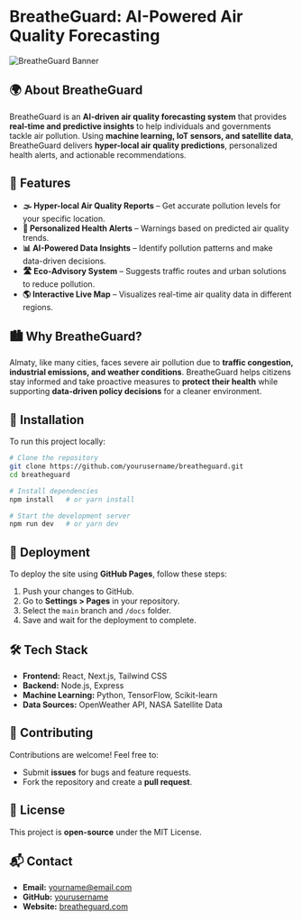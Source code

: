 # BreatheGuard: AI-Powered Air Quality Forecasting

![BreatheGuard Banner](https://your-image-link.com)

## 🌍 About BreatheGuard
BreatheGuard is an **AI-driven air quality forecasting system** that provides **real-time and predictive insights** to help individuals and governments tackle air pollution. Using **machine learning, IoT sensors, and satellite data**, BreatheGuard delivers **hyper-local air quality predictions**, personalized health alerts, and actionable recommendations.

## 🚀 Features
- **🌫️ Hyper-local Air Quality Reports** – Get accurate pollution levels for your specific location.
- **🔔 Personalized Health Alerts** – Warnings based on predicted air quality trends.
- **📊 AI-Powered Data Insights** – Identify pollution patterns and make data-driven decisions.
- **🛣️ Eco-Advisory System** – Suggests traffic routes and urban solutions to reduce pollution.
- **🌎 Interactive Live Map** – Visualizes real-time air quality data in different regions.

## 🏙️ Why BreatheGuard?
Almaty, like many cities, faces severe air pollution due to **traffic congestion, industrial emissions, and weather conditions**. BreatheGuard helps citizens stay informed and take proactive measures to **protect their health** while supporting **data-driven policy decisions** for a cleaner environment.

## 🔧 Installation
To run this project locally:
```sh
# Clone the repository
git clone https://github.com/yourusername/breatheguard.git
cd breatheguard

# Install dependencies
npm install   # or yarn install

# Start the development server
npm run dev   # or yarn dev
```

## 📡 Deployment
To deploy the site using **GitHub Pages**, follow these steps:
1. Push your changes to GitHub.
2. Go to **Settings > Pages** in your repository.
3. Select the `main` branch and `/docs` folder.
4. Save and wait for the deployment to complete.

## 🛠️ Tech Stack
- **Frontend:** React, Next.js, Tailwind CSS
- **Backend:** Node.js, Express
- **Machine Learning:** Python, TensorFlow, Scikit-learn
- **Data Sources:** OpenWeather API, NASA Satellite Data

## 🤝 Contributing
Contributions are welcome! Feel free to:
- Submit **issues** for bugs and feature requests.
- Fork the repository and create a **pull request**.

## 📄 License
This project is **open-source** under the MIT License.

## 📬 Contact
- **Email:** yourname@email.com
- **GitHub:** [yourusername](https://github.com/yourusername)
- **Website:** [breatheguard.com](https://breatheguard.com)
